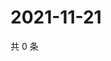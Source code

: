# 2021-11-21

共 0 条

<!-- BEGIN WEIBO -->
<!-- 最后更新时间 Sun Nov 21 2021 10:35:59 GMT+0800 (China Standard Time) -->

<!-- END WEIBO -->
